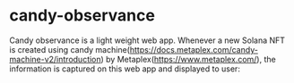 # candy-observance

Candy observance is a light weight web app. Whenever a new Solana NFT is created using candy machine(https://docs.metaplex.com/candy-machine-v2/introduction) by Metaplex(https://www.metaplex.com/), the information is captured on this web app and displayed to user:
